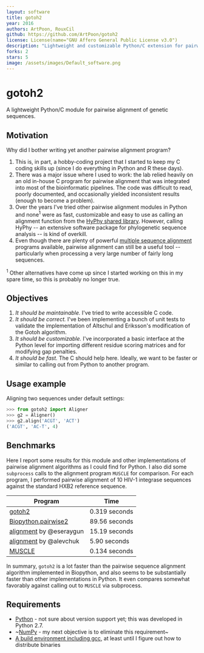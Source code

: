 ```yaml
---
layout: software
title: gotoh2
year: 2016
authors: ArtPoon, RouxCil
github: https://github.com/ArtPoon/gotoh2
license: License(name="GNU Affero General Public License v3.0")
description: "Lightweight and customizable Python/C extension for pairwise alignment of genetic sequences using the Gotoh algorithm"
forks: 2
stars: 5
image: /assets/images/Default_software.png
---
```


# gotoh2
A lightweight Python/C module for pairwise alignment of genetic sequences.

## Motivation
Why did I bother writing yet another pairwise alignment program?
1. This is, in part, a hobby-coding project that I started to keep my C coding skills up (since I do everything in Python and R these days).  
2. There was a major issue where I used to work: the lab relied heavily on an old in-house C program for pairwise alignment that was integrated into most of the bioinformatic pipelines.  The code was difficult to read, poorly documented, and occasionally yielded inconsistent results (enough to become a problem).  
3. Over the years I've tried other pairwise alignment modules in Python and none<sup>1</sup> were as fast, customizable and easy to use as calling an alignment function from the [HyPhy shared library](https://github.com/veg/hyphy-python).  However, calling HyPhy -- an extensive software package for phylogenetic sequence analysis -- is kind of overkill.  
4. Even though there are plenty of powerful [multiple sequence alignment](https://en.wikipedia.org/wiki/Multiple_sequence_alignment) programs available, pairwise alignment can still be a useful tool -- particularly when processing a very large number of fairly long sequences.

<sup>1</sup> Other alternatives have come up since I started working on this in my spare time, so this is probably no longer true.

## Objectives
1. *It should be maintainable.*  I've tried to write accessible C code.
2. *It should be correct.*  I've been implementing a bunch of unit tests to validate the implementation of Altschul and Eriksson's modification of the Gotoh algorithm.
3. *It should be customizable.*  I've incorporated a basic interface at the Python level for importing different residue scoring matrices and for modifying gap penalties.
4. *It should be fast.*  The C should help here.  Ideally, we want to be faster or similar to calling out from Python to another program.

## Usage example
Aligning two sequences under default settings:
```python
>>> from gotoh2 import Aligner
>>> g2 = Aligner()
>>> g2.align('ACGT', 'ACT')
('ACGT', 'AC-T', 4)
```

## Benchmarks
Here I report some results for this module and other implementations of pairwise alignment algorithms as I could find for Python.  I also did some `subprocess` calls to the alignment program `MUSCLE` for comparison.  For each program, I performed pairwise alignment of 10 HIV-1 integrase sequences against the standard HXB2 reference sequence.

| Program | Time |
|---------|------|
| [gotoh2](gotoh2) | 0.319 seconds |
| [Biopython.pairwise2](http://biopython.org/DIST/docs/api/Bio.pairwise2-module.html) | 89.56 seconds |
| [alignment](https://github.com/eseraygun/python-alignment) by @eseraygun | 15.19 seconds |
| [alignment](https://pypi.python.org/pypi/alignment/1.0.9) by @alevchuk | 5.90 seconds |
| [MUSCLE](http://www.drive5.com/muscle/) | 0.134 seconds |

In summary, `gotoh2` is a lot faster than the pairwise sequence alignment algorithm implemented in Biopython, and also seems to be substantially faster than other implementations in Python.  It even compares somewhat favorably against calling out to `MUSCLE` via subprocess.


## Requirements
* [Python](https://www.python.org/downloads/) - not sure about version support yet; this was developed in Python 2.7.
* ~[NumPy](http://www.numpy.org/) - my next objective is to eliminate this requirement~
* [A build environment including gcc](https://en.wikipedia.org/wiki/GNU_Compiler_Collection), at least until I figure out how to distribute binaries
